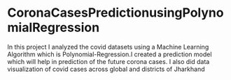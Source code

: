 # CoronaCasesPredictionusingPolynomialRegression
In this project I analyzed the covid datasets using a Machine Learning Algorithm which is Polynomial-Regression.I created a prediction model which will help in prediction of the future corona cases.
I also did data visualization of covid cases across global and districts of Jharkhand
